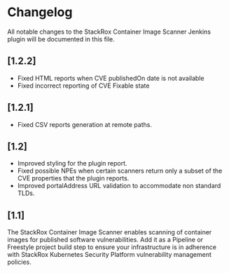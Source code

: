 # Changelog
All notable changes to the StackRox Container Image Scanner Jenkins plugin will be documented in this file.

## [1.2.2]
* Fixed HTML reports when CVE publishedOn date is not available
* Fixed incorrect reporting of CVE Fixable state

## [1.2.1]
* Fixed CSV reports generation at remote paths.

## [1.2]
* Improved styling for the plugin report.
* Fixed possible NPEs when certain scanners return only a subset of the CVE properties that the plugin reports.
* Improved portalAddress URL validation to accommodate non standard TLDs.


## [1.1]
The StackRox Container Image Scanner enables scanning of container images for published software vulnerabilities. 
Add it as a Pipeline or Freestyle project build step to ensure your infrastructure is in adherence with StackRox Kubernetes
Security Platform vulnerability management policies.
